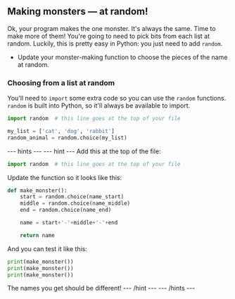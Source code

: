 ## Making monsters — at random!
Ok, your program makes the one monster. It's always the same. Time to make more of them! You're going to need to pick bits from each list at random. Luckily, this is pretty easy in Python: you just need to add `random`.

- Update your monster-making function to choose the pieces of the name at random.

### Choosing from a list at random
You'll need to `import` some extra code so you can use the `random` functions. `random` is built into Python, so it'll always be available to import.

```python
import random  # this line goes at the top of your file

my_list = ['cat', 'dog', 'rabbit']
random_animal = random.choice(my_list)
```

--- hints ---
--- hint ---
Add this at the top of the file:

```python
import random  # this line goes at the top of your file
```

Update the function so it looks like this:

```python
def make_monster():
    start = random.choice(name_start)
    middle = random.choice(name_middle)
    end = random.choice(name_end)

    name = start+'-'+middle+'-'+end

    return name
```

And you can test it like this:

```python
print(make_monster())
print(make_monster())
print(make_monster())
```

The names you get should be different!
--- /hint ---
--- /hints ---
